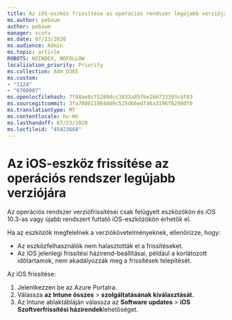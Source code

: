 ```yaml
---
title: Az iOS-eszköz frissítése az operációs rendszer legújabb verziójára
ms.author: pebaum
author: pebaum
manager: scotv
ms.date: 07/23/2020
ms.audience: Admin
ms.topic: article
ROBOTS: NOINDEX, NOFOLLOW
localization_priority: Priority
ms.collection: Adm_O365
ms.custom:
- "1124"
- "6700007"
ms.openlocfilehash: 7f08ae8cf5289dcc3833a85fbe2b6733393c4f83
ms.sourcegitcommit: 3fa780811984400c525d66edf46a3196f6290df0
ms.translationtype: MT
ms.contentlocale: hu-HU
ms.lasthandoff: 07/23/2020
ms.locfileid: "45423668"
---
```

# <a name="update-ios-device-to-latest-os-version"></a>Az iOS-eszköz frissítése az operációs rendszer legújabb verziójára

Az operációs rendszer verziófrissítései csak felügyelt eszközökön és iOS 10.3-as vagy újabb rendszert futtató iOS-eszközökön érhetők el.

Ha az eszközök megfelelnek a verziókövetelményeknek, ellenőrizze, hogy:  
- Az eszközfelhasználók nem halasztották el a frissítéseket.  
- Az iOS jelenlegi frissítési házirend-beállításai, például a korlátozott időtartamok, nem akadályozzák meg a frissítések telepítését.

Az iOS frissítése:

1. Jelentkezzen be az Azure Portalra.
2. Válassza **az Intune összes**  >  **szolgáltatásának kiválasztását.**
3. Az Intune ablaktábláján válassza az **Software updates**  >  **iOS Szoftverfrissítési házirendek**lehetőséget.